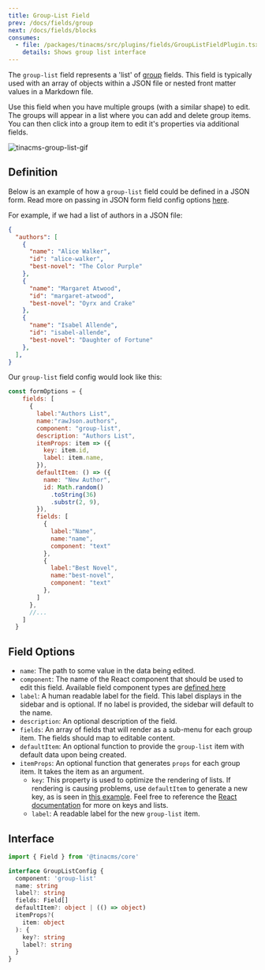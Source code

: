 ```yaml
---
title: Group-List Field
prev: /docs/fields/group
next: /docs/fields/blocks
consumes:
  - file: /packages/tinacms/src/plugins/fields/GroupListFieldPlugin.tsx
    details: Shows group list interface
---
```


The `group-list` field represents a 'list' of [group](/docs/fields/group) fields. This field is typically used with an array of objects within a JSON file or nested front matter values in a Markdown file.

Use this field when you have multiple groups (with a similar shape) to edit. The groups will appear in a list where you can add and delete group items. You can then click into a group item to edit it's properties via additional fields.

![tinacms-group-list-gif](/gif/group-list.gif)

## Definition

Below is an example of how a `group-list` field could be defined in a JSON form. Read more on passing in JSON form field config options [here](/docs/gatsby/json#customizing-json-forms).

For example, if we had a list of authors in a JSON file:

```json
{
  "authors": [
    {
      "name": "Alice Walker",
      "id": "alice-walker",
      "best-novel": "The Color Purple"
    },
    {
      "name": "Margaret Atwood",
      "id": "margaret-atwood",
      "best-novel": "Oyrx and Crake"
    },
    {
      "name": "Isabel Allende",
      "id": "isabel-allende",
      "best-novel": "Daughter of Fortune"
    },
  ],
}
```

Our `group-list` field config would look like this:

```javascript
const formOptions = {
    fields: [
      {
        label:"Authors List",
        name:"rawJson.authors",
        component: "group-list",
        description: "Authors List",
        itemProps: item => ({
          key: item.id,
          label: item.name,
        }),
        defaultItem: () => ({
          name: "New Author",
          id: Math.random()
            .toString(36)
            .substr(2, 9),
        }),
        fields: [
          {
            label:"Name",
            name:"name",
            component: "text"
          },
          {
            label:"Best Novel",
            name:"best-novel",
            component: "text"
          },
        ]
      },
      //...
    ]
  }
```

## Field Options

 - `name`: The path to some value in the data being edited.
 - `component`: The name of the React component that should be used to edit this field. Available field component types are [defined here](/docs/concepts/fields#field-types)
 - `label`: A human readable label for the field. This label displays in the sidebar and is optional. If no label is provided, the sidebar will default to the name.
 - `description`: An optional description of the field.
 - `fields`: An array of fields that will render as a sub-menu for each group item. The fields should map to editable content.
 - `defaultItem`: An optional function to provide the `group-list` item with default data upon being created.
 - `itemProps`: An optional function that generates `props` for each group item. It takes the item as an argument.
    - `key`: This property is used to optimize the rendering of lists. If rendering is causing problems, use `defaultItem` to generate a new key, as is seen in [this example](http://tinacms.org/docs/fields/group-list#definition). Feel free to reference the [React documentation](https://reactjs.org/docs/lists-and-keys.html) for more on keys and lists.
    - `label`: A readable label for the new `group-list` item.

 ## Interface

```typescript
import { Field } from '@tinacms/core'

interface GroupListConfig {
  component: 'group-list'
  name: string
  label?: string
  fields: Field[]
  defaultItem?: object | (() => object)
  itemProps?(
    item: object
  ): {
    key?: string
    label?: string
  }
}
```
